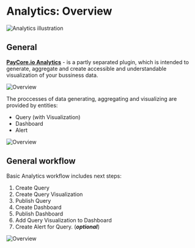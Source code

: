 # Analytics: Overview

![Analytics illustration](images/analytics-illustration.jpg)

## General 

[ **PayСore.io Analytics**](https://analytics.{{custom.company_name}}) - is a partly separated plugin, which is intended to generate, aggregate and create accessible and understandable visualization of your bussiness data.

![Overview](images/overview1.png)

The proccesses of data generating, aggregating and visualizing are provided by entities:

- Query (with Visualization)
- Dashboard
- Alert

![Overview](images/overview3.png)

## General workflow

Basic Analytics workflow includes next steps:

1. Create Query
2. Create Query Visualization 
3. Publish Query
4. Create Dashboard
5. Publish Dashboard
3. Add Query Visualization to Dashboard
4. Create Alert for Query. (**_optional_**) 

![Overview](images/overview2.png)
